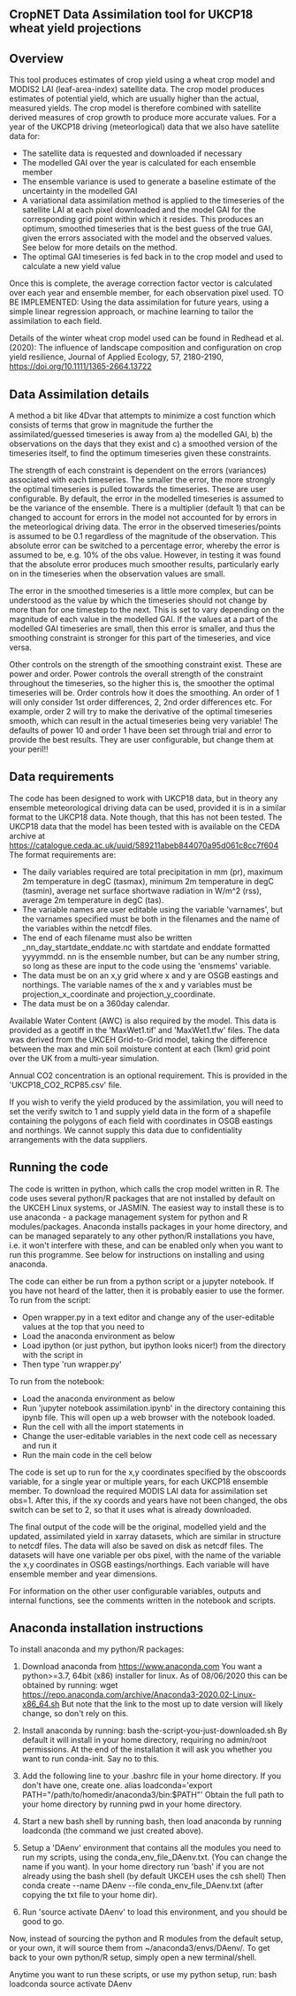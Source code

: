 CropNET Data Assimilation tool for UKCP18 wheat yield projections
-----------------------------------------------------------------

Overview
--------
This tool produces estimates of crop yield using a wheat crop model and MODIS2 LAI (leaf-area-index) satellite data.
The crop model produces estimates of potential yield, which are usually higher than the actual, measured yields.
The crop model is therefore combined with satellite derived measures of crop growth to produce more accurate values.
For a year of the UKCP18 driving (meteorlogical) data that we also have satellite data for:
- The satellite data is requested and downloaded if necessary
- The modelled GAI over the year is calculated for each ensemble member
- The ensemble variance is used to generate a baseline estimate of the uncertainty in the modelled GAI
- A variational data assimilation method is applied to the timeseries of the satellite LAI at each pixel downloaded
  and the model GAI for the corresponding grid point within which it resides. This produces an optimum, smoothed
  timeseries that is the best guess of the true GAI, given the errors associated with the model and the observed values.
  See below for more details on the method.
- The optimal GAI timeseries is fed back in to the crop model and used to calculate a new yield value

Once this is complete, the average correction factor vector is calculated over each year and ensemble member, for each
observation pixel used.
TO BE IMPLEMENTED:
Using the data assimilation for future years, using a simple linear regression approach, or machine learning to tailor the
assimilation to each field. 

Details of the winter wheat crop model used can be found in Redhead et al. (2020): The influence of landscape composition and configuration on crop yield resilience, Journal of Applied Ecology, 57, 2180-2190, https://doi.org/10.1111/1365-2664.13722

Data Assimilation details
-------------------------
A method a bit like 4Dvar that attempts to minimize a cost function which consists of terms that grow in magnitude the
further the assimilated/guessed timeseries is away from a) the modelled GAI, b) the observations on the days that they
exist and c) a smoothed version of the timeseries itself, to find the optimum timeseries given these constraints.

The strength of each constraint is dependent on the errors (variances) associated with each timeseries. The smaller the
error, the more strongly the optimal timeseries is pulled towards the timeseries. These are user configurable.
By default, the error in the modelled timeseries is assumed to be the variance of the ensemble. There is a multiplier (default 1)
that can be changed to account for errors in the model not accounted for by errors in the meteorlogical driving data. 
The error in the observed timeseries/points is assumed to be 0.1 regardless of the magnitude of the observation. This
absolute error can be switched to a percentage error, whereby the error is assumed to be, e.g. 10% of the obs value.
However, in testing it was found that the absolute error produces much smoother results, particularly early on in the
timeseries when the observation values are small.

The error in the smoothed timeseries is a little more complex, but can be understood as the value by which the timeseries
should not change by more than for one timestep to the next. This is set to vary depending on the magnitude of each value in the
modelled GAI. If the values at a part of the modelled GAI timeseries are small, then this error is smaller, and thus the 
smoothing constraint is stronger for this part of the timeseries, and vice versa.

Other controls on the strength of the smoothing constraint exist. These are power and order.
Power controls the overall strength of the constraint throughout the timeseries, so the higher this is, the smoother
the optimal timeseries will be.
Order controls how it does the smoothing. An order of 1 will only consider 1st order differences, 2, 2nd order differences
etc. For example, order 2 will try to make the derivative of the optimal timeseries smooth, which can result in the
actual timeseries being very variable!
The defaults of power 10 and order 1 have been set through trial and error to provide the best results.
They are user configurable, but change them at your peril!!

Data requirements
-----------------
The code has been designed to work with UKCP18 data, but in theory any ensemble meteorological driving data can be used, 
provided it is in a similar format to the UKCP18 data. Note though, that this has not been tested.
The UKCP18 data that the model has been tested with is available on the CEDA archive at 
https://catalogue.ceda.ac.uk/uuid/589211abeb844070a95d061c8cc7f604
The format requirements are:
 - The daily variables required are total precipitation in mm (pr), maximum 2m temperature in degC (tasmax),
minimum 2m temperature in degC (tasmin), average net surface shortwave radiation in W/m^2 (rss), average 2m temperature in degC 
(tas).
 - The variable names are user editable using the variable 'varnames', but the varnames specified must be both in the filenames 
and the name of the variables within the netcdf files. 
 - The end of each filename must also be written _nn_day_startdate_enddate.nc with startdate and enddate formatted yyyymmdd. 
nn is the ensemble number, but can be any number string, so long as these are input to the code using the 'ensmems' variable.
- The data must be on an x,y grid where x and y are OSGB eastings and northings. The variable names of the x and y
variables must be projection_x_coordinate and projection_y_coordinate. 
- The data must be on a 360day calendar.

Available Water Content (AWC) is also required by the model. This data is provided as a geotiff in the 'MaxWet1.tif' and 
'MaxWet1.tfw' files. The data was derived from the UKCEH Grid-to-Grid model, taking the difference between the max and min
soil moisture content at each (1km) grid point over the UK from a multi-year simulation. 

Annual CO2 concentration is an optional requirement. This is provided in the 'UKCP18_CO2_RCP85.csv' file.

If you wish to verify the yield produced by the assimilation, you will need to set the verify switch to 1 and 
supply yield data in the form of a shapefile containing the polygons of each field with coordinates in OSGB eastings 
and northings. We cannot supply this data due to confidentiality arrangements with the data suppliers. 


Running the code
----------------
The code is written in python, which calls the crop model written in R.
The code uses several python/R packages that are not installed by default on the UKCEH Linux systems, or JASMIN.
The easiest way to install these is to use anaconda - a package management system for python and R modules/packages.
Anaconda installs packages in your home directory, and can be managed separately to any other python/R installations
you have, i.e. it won't interfere with these, and can be enabled only when you want to run this programme.
See below for instructions on installing and using anaconda.

The code can either be run from a python script or a jupyter notebook. If you have not heard of the latter, then it
is probably easier to use the former.
To run from the script:
- Open wrapper.py in a text editor and change any of the user-editable values at the top that you need to
- Load the anaconda environment as below
- Load ipython (or just python, but ipython looks nicer!) from the directory with the script in
- Then type 'run wrapper.py'

To run from the notebook:
- Load the anaconda environment as below
- Run 'jupyter notebook assimilation.ipynb' in the directory containing this ipynb file. This will open up a web browser
  with the notebook loaded.
- Run the cell with all the import statements in
- Change the user-editable variables in the next code cell as necessary and run it
- Run the main code in the cell below

The code is set up to run for the x,y coordinates specified by the obscoords variable, for a single year or multiple years,
for each UKCP18 ensemble member. To download the required MODIS LAI data for assimilation set obs=1.
After this, if the xy coords and years have not been changed, the obs switch can be set to 2, so that it uses what is already
downloaded. 

The final output of the code will be the original, modelled yield and the updated, assimilated yield in xarray datasets,
which are similar in structure to netcdf files. The data will also be saved on disk as netcdf files. The datasets will
have one variable per obs pixel, with the name of the variable the x,y coordinates in OSGB eastings/northings. Each
variable will have ensemble member and year dimensions.

For information on the other user configurable variables, outputs and internal functions, see the comments written in the
notebook and scripts. 


Anaconda installation instructions
----------------------------------
To install anaconda and my python/R packages:

1. Download anaconda from https://www.anaconda.com
You want a python>=3.7, 64bit (x86) installer for linux.
As of 08/06/2020 this can be obtained by running: wget https://repo.anaconda.com/archive/Anaconda3-2020.02-Linux-x86_64.sh
But note that the link to the most up to date version will likely change, so don't rely on this.

2. Install anaconda by running: bash the-script-you-just-downloaded.sh
By default it will install in your home directory, requiring no admin/root permissions.
At the end of the installation it will ask you whether you want to run conda-init.
Say no to this.

3. Add the following line to your .bashrc file in your home directory. If you don't have one, create one.
alias loadconda='export PATH="/path/to/homedir/anaconda3/bin:$PATH"'
Obtain the full path to your home directory by running pwd in your home directory.

4. Start a new bash shell by running bash, then load anaconda by running loadconda (the command we just created above).

5. Setup a 'DAenv' environment that contains all the modules you need to run my scripts,
using the conda_env_file_DAenv.txt. (You can change the name if you want). 
In your home directory run 'bash' if you are not already using the bash shell (by default UKCEH uses the csh shell)
Then conda create --name DAenv --file conda_env_file_DAenv.txt (after copying the txt file to your home dir).

6. Run 'source activate DAenv' to load this environment, and you should be good to go.

Now, instead of sourcing the python and R modules from the default setup, or your own, it will source them
from ~/anaconda3/envs/DAenv/.
To get back to your own python/R setup, simply open a new terminal/shell.

Anytime you want to run these scripts, or use my python setup, run:
bash
loadconda
source activate DAenv

